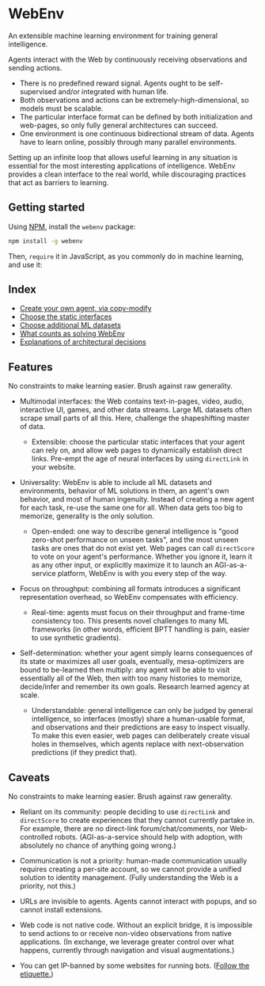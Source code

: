 # WebEnv

An extensible machine learning environment for training general intelligence.

Agents interact with the Web by continuously receiving observations and sending actions.
- There is no predefined reward signal. Agents ought to be self-supervised and/or integrated with human life.
- Both observations and actions can be extremely-high-dimensional, so models must be scalable.
- The particular interface format can be defined by both initialization and web-pages, so only fully general architectures can succeed.
- One environment is one continuous bidirectional stream of data. Agents have to learn online, possibly through many parallel environments.

Setting up an infinite loop that allows useful learning in any situation is essential for the most interesting applications of intelligence. WebEnv provides a clean interface to the real world, while discouraging practices that act as barriers to learning.

## Getting started

Using [NPM](https://www.npmjs.com/), install the `webenv` package:

```bash
npm install -g webenv
```

Then, `require` it in JavaScript, as you commonly do in machine learning, and use it:

## Index

- [Create your own agent, via copy-modify](https://github.com/Antipurity/webenv/tree/master/examples)
- [Choose the static interfaces](https://github.com/Antipurity/webenv/blob/master/docs/INTERFACES.md)
- [Choose additional ML datasets](https://github.com/Antipurity/webenv/tree/master/tools)
- [What counts as solving WebEnv](https://github.com/Antipurity/webenv/blob/master/docs/AGENTS.md)
- [Explanations of architectural decisions](https://github.com/Antipurity/webenv/blob/master/docs/questionable.md)

## Features

No constraints to make learning easier. Brush against raw generality.

- Multimodal interfaces: the Web contains text-in-pages, video, audio, interactive UI, games, and other data streams. Large ML datasets often scrape small parts of all this. Here, challenge the shapeshifting master of data.
    - Extensible: choose the particular static interfaces that your agent can rely on, and allow web pages to dynamically establish direct links. Pre-empt the age of neural interfaces by using `directLink` in your website.

- Universality: WebEnv is able to include all ML datasets and environments, behavior of ML solutions in them, an agent's own behavior, and most of human ingenuity. Instead of creating a new agent for each task, re-use the same one for all. When data gets too big to memorize, generality is the only solution.
    - Open-ended: one way to describe general intelligence is "good zero-shot performance on unseen tasks", and the most unseen tasks are ones that do not exist yet. Web pages can call `directScore` to vote on your agent's performance. Whether you ignore it, learn it as any other input, or explicitly maximize it to launch an AGI-as-a-service platform, WebEnv is with you every step of the way.

- Focus on throughput: combining all formats introduces a significant representation overhead, so WebEnv compensates with efficiency.
    - Real-time: agents must focus on their throughput and frame-time consistency too. This presents novel challenges to many ML frameworks (in other words, efficient BPTT handling is pain, easier to use synthetic gradients).

- Self-determination: whether your agent simply learns consequences of its state or maximizes all user goals, eventually, mesa-optimizers are bound to be-learned then multiply: any agent will be able to visit essentially all of the Web, then with too many histories to memorize, decide/infer and remember its own goals. Research learned agency at scale.
    - Understandable: general intelligence can only be judged by general intelligence, so interfaces (mostly) share a human-usable format, and observations and their predictions are easy to inspect visually. To make this even easier, web pages can deliberately create visual holes in themselves, which agents replace with next-observation predictions (if they predict that).

## Caveats

No constraints to make learning easier. Brush against raw generality.

- Reliant on its community: people deciding to use `directLink` and `directScore` to create experiences that they cannot currently partake in. For example, there are no direct-link forum/chat/comments, nor Web-controlled robots. (AGI-as-a-service should help with adoption, with absolutely no chance of anything going wrong.)

- Communication is not a priority: human-made communication usually requires creating a per-site account, so we cannot provide a unified solution to identity management. (Fully understanding the Web is a priority, not this.)

- URLs are invisible to agents. Agents cannot interact with popups, and so cannot install extensions.

- Web code is not native code. Without an explicit bridge, it is impossible to send actions to or receive non-video observations from native applications. (In exchange, we leverage greater control over what happens, currently through navigation and visual augmentations.)

- You can get IP-banned by some websites for running bots. ([Follow ](https://www.w3.org/wiki/Write_Web_Crawler)[the etiquette.](http://www.robotstxt.org/guidelines.html))
